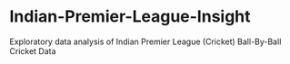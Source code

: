 # Indian-Premier-League-Insight
Exploratory data analysis of Indian Premier League (Cricket) Ball-By-Ball Cricket Data

